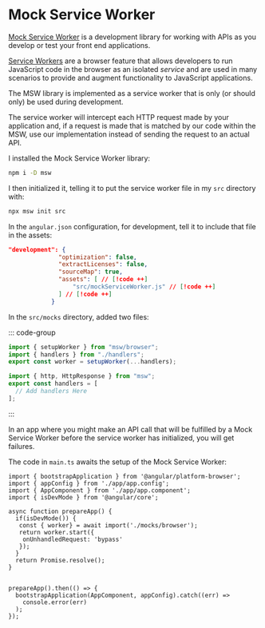 # Mock Service Worker

[Mock Service Worker](https://mswjs.io/) is a development library for working with APIs as you develop 
or test your front end applications.

[Service Workers](https://developer.mozilla.org/en-US/docs/Web/API/Service_Worker_API) are a browser feature that allows
developers to run JavaScript code in the browser as an isolated *service* and are used in many scenarios
to provide and augment functionality to JavaScript applications. 

The MSW library is implemented as a service worker that is only (or should only) be used during development.

The service worker will intercept each HTTP request made by your application and, if a request is made that is 
matched by our code within the MSW, use our implementation instead of sending the request to an actual API.

I installed the Mock Service Worker library:

```sh
npm i -D msw
```

I then initialized it, telling it to put the service worker file in my `src`
directory with:

```sh
npx msw init src
```

In the `angular.json` configuration, for development, tell it to include that
file in the assets:

```json
"development": {
              "optimization": false,
              "extractLicenses": false,
              "sourceMap": true,
              "assets": [ // [!code ++]
                  "src/mockServiceWorker.js" // [!code ++]
              ] // [!code ++]
            }
```

In the `src/mocks` directory, added two files:

::: code-group

```typescript [browser.ts]
import { setupWorker } from "msw/browser";
import { handlers } from "./handlers";
export const worker = setupWorker(...handlers);
```

```typescript [handlers.ts]
import { http, HttpResponse } from "msw";
export const handlers = [
  // Add handlers Here
];
```

:::

In an app where you might make an API call that will be fulfilled by a Mock
Service Worker before the service worker has initialized, you will get failures.

The code in `main.ts` awaits the setup of the Mock Service Worker:

```ts{6-14,17-21}
import { bootstrapApplication } from '@angular/platform-browser';
import { appConfig } from './app/app.config';
import { AppComponent } from './app/app.component';
import { isDevMode } from '@angular/core';

async function prepareApp() {
  if(isDevMode()) {
   const { worker} = await import('./mocks/browser');
   return worker.start({
    onUnhandledRequest: 'bypass'
   });
  }
  return Promise.resolve();
}


prepareApp().then(() => {
  bootstrapApplication(AppComponent, appConfig).catch((err) =>
    console.error(err)
  );
});
```

